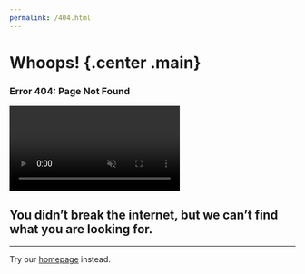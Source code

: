 ```yaml
---
permalink: /404.html
---
```

Whoops! {.center .main}
=======

### Error 404: Page Not Found

<div class="bound">
    <video class="e404_img" autoplay="" muted="" playsinline="" src="/assets/media/videos/404-pnf.mp4" type="video/mp4"></video>
    <h2 class="e404_message">You didn’t break the internet, but we can’t find what you are looking for.</h2>
  </div>

--------------------------------------

Try our [homepage](/) instead.
